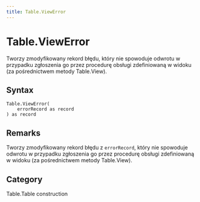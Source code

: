 ```yaml
---
title: Table.ViewError
---
```


# Table.ViewError


Tworzy zmodyfikowany rekord błędu, który nie spowoduje odwrotu w przypadku zgłoszenia go przez procedurę obsługi zdefiniowaną w widoku (za pośrednictwem metody Table.View).


## Syntax

```powerquery
Table.ViewError(
    errorRecord as record
) as record
```


## Remarks

Tworzy zmodyfikowany rekord błędu z <code>errorRecord</code>, który nie spowoduje odwrotu w przypadku zgłoszenia go przez procedurę obsługi zdefiniowaną w widoku (za pośrednictwem metody Table.View).



## Category
Table.Table construction

